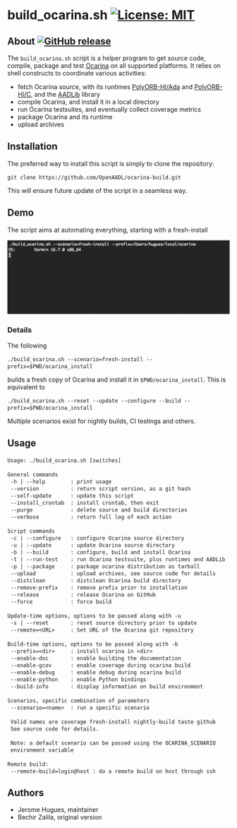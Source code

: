 # build_ocarina.sh  [![License: MIT](https://img.shields.io/badge/License-MIT-yellow.svg)](https://opensource.org/licenses/MIT)

## About [![GitHub release](https://img.shields.io/github/release/OpenAADL/ocarina-build.svg)](https://github.com/OpenAADL/ocarina-build/releases)

The `build_ocarina.sh` script is a helper program to get source code,
compile, package and test [Ocarina](https://github.com/openaadl/ocarina) on all supported platforms. It relies
on shell constructs to coordinate various activities:

- fetch Ocarina source, with its runtimes [PolyORB-HI/Ada](https://github.com/OpenAADL/polyorb-hi-ada) and
  [PolyORB-HI/C](https://github.com/OpenAADL/polyorb-hi-c), and the [AADLib](https://github.com/OpenAADL/AADLib) library
- compile Ocarina, and install it in a local directory
- run Ocarina testsuites, and eventually collect coverage metrics
- package Ocarina and its runtime
- upload archives

## Installation

The preferred way to install this script is simply to clone the repository:
 ```
 git clone https://github.com/OpenAADL/ocarina-build.git
 ```

 This will ensure future update of the script in a seamless way.

## Demo

The script aims at automating everything, starting with a fresh-install

![gif](demo.gif)

### Details

The following
 ```
./build_ocarina.sh --scenario=fresh-install --prefix=$PWD/ocarina_install
 ```

builds a fresh copy of Ocarina and install it in `$PWD/ocarina_install`. This is equivalent to

 ```
./build_ocarina.sh --reset --update --configure --build --prefix=$PWD/ocarina_install
 ```

Multiple scenarios exist for nightly builds, CI testings and others.

## Usage

```
Usage: ./build_ocarina.sh [switches]

General commands
 -h | --help        : print usage
 --version          : return script version, as a git hash
 --self-update      : update this script
 --install_crontab  : install crontab, then exit
 --purge            : delete source and build directories
 --verbose          : return full log of each action

Script commands
 -c | --configure   : configure Ocarina source directory
 -u | --update      : update Ocarina source directory
 -b | --build       : configure, build and install Ocarina
 -t | --run-test    : run Ocarina testsuite, plus runtimes and AADLib
 -p | --package     : package ocarina distribution as tarball
 --upload           : upload archives, see source code for details
 --distclean        : distclean Ocarina build directory
 --remove-prefix    : remove prefix prior to installation
 --release          : release Ocarina on GitHub
 --force            : force build

Update-time options, options to be passed along with -u
 -s | --reset       : reset source directory prior to update
 --remote=<URL>     : Set URL of the Ocarina git repository

Build-time options, options to be passed along with -b
 --prefix=<dir>     : install ocarina in <dir>
 --enable-doc       : enable building the documentation
 --enable-gcov      : enable coverage during ocarina build
 --enable-debug     : enable debug during ocarina build
 --enable-python    : enable Python bindings
 --build-info       : display information on build environment

Scenarios, specific combination of parameters
 --scenario=<name>  : run a specific scenario

 Valid names are coverage fresh-install nightly-build taste github
 See source code for details.

 Note: a default scenario can be passed using the OCARINA_SCENARIO
 environment variable

Remote build:
 --remote-build=login@host : do a remote build on host through ssh

```

## Authors

* Jerome Hugues, maintainer
* Bechir Zalila, original version
